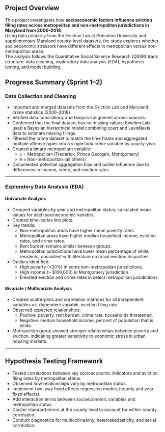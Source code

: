 ## Project Overview
This project investigates how **socioeconomic factors influence eviction filing rates across metropolitan and non-metropolitan jurisdictions in Maryland from 2000–2018**.  
Using data primarily from the Eviction Lab at Princeton University and supplementary Maryland county-level datasets, the study explores whether socioeconomic stressors have different effects in metropolitan versus non-metropolitan areas.  
The analysis follows the Quantitative Social Science Research (QSSR) track structure: data cleaning, exploratory data analysis (EDA), hypothesis testing, and model building.

## Progress Summary (Sprint 1–2)

### Data Collection and Cleaning
- Imported and merged datasets from the Eviction Lab and Maryland crime statistics (2000–2018).
- Verified data consistency and temporal alignment across sources.
- Confirmed that the final dataset has no missing values; Eviction Lab used a Bayesian hierarchical model combining court and LexisNexis data to estimate missing filings.
- Filtered the crime dataset to match the time frame and aggregated multiple offense types into a single *total crime* variable by county-year.
- Created a binary metropolitan variable:
  - `1` = Metropolitan (Frederick, Prince George’s, Montgomery)
  - `0` = Non-metropolitan (all others)
- Documented potential aggregation bias and outlier influence due to differences in income, crime, and eviction rates.

---

### Exploratory Data Analysis (EDA)

#### Univariate Analysis
- Grouped variables by year and metropolitan status; calculated mean values for each socioeconomic variable.
- Created time-series line plots.
- Key trends:
  - Non-metropolitan areas have higher mean poverty rates.
  - Metropolitan areas have higher median household income, eviction rates, and crime rates.
  - Rent burden remains similar between groups.
  - Metropolitan jurisdictions have lower mean percentage of white residents, consistent with literature on racial eviction disparities.
- Outliers identified:
  - High poverty (>20%) in some non-metropolitan jurisdictions.
  - High income (> $100,000) in Montgomery jurisdiction.
  - Elevated eviction and crime rates in select metropolitan jursidictions.

#### Bivariate / Multivariate Analysis
- Created scatterplots and correlation matrices for all independent variables vs. dependent variable, eviction filing rate.
- Observed expected relationships:
  - Positive: poverty, rent burden, crime rate, households threatened.
  - Negative: median household income, percent of population that is white.
- Metropolitan group showed stronger relationships between poverty and eviction, indicating greater sensitivity to economic stress in urban housing markets.

---

## Hypothesis Testing Framework
- Tested correlations between key socioeconomic indicators and eviction filing rates by metropolitan status.
- Observed how relationships vary by metropolitan status.
- Implement two-way fixed effects regression models (county and year fixed effects).
- Add interaction terms between socioeconomic variables and metropolitan status.
- Cluster standard errors at the county level to account for within-county correlation.
- Conduct diagnostics for multicollinearity, heteroskedasticity, and serial correlation.
